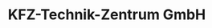 ---
title: "KFZ-Technik-Zentrum GmbH"
url: /markt-sankt-martin/kfz-technik-zentrum-gmbh-hauptstrasse/
shop: Autohaus
---